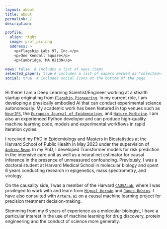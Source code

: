 ```yaml
---
layout: about
title: about
permalink: /
description: 

profile:
  align: right
  image: prof_pic.png
  address: >
    <p>Flagship Labs 97, Inc.</p>
    <p>One Kendall Square</p>
    <p>Cambridge, MA 02139</p>

news: false  # includes a list of news items
selected_papers: true # includes a list of papers marked as "selected={true}"
social: true  # includes social icons at the bottom of the page
---
```


Hi there! I am a Deep Learning Scientist/Engineer working at a stealth startup originating from <a href="https://www.flagshippioneering.com/companies?status=current">`Flagship Pioneering`</a>. In my current role, I am developing a physically embodied AI that can conduct experimental science autonomously. My academic work has been featured in top venues such as <a href="https://arxiv.org/abs/2205.09824">`NeurIPS`</a>, the <a href="https://pubmed.ncbi.nlm.nih.gov/35792990/">`European Journal of Epidemiology`</a>, and <a href="https://pubmed.ncbi.nlm.nih.gov/25894825/">`Nature Medicine`</a>. I am also an experienced Python developer and can produce high-quality machine learning code, models and experimental workflows in rapid iteration cycles. 

I received my PhD in Epidemiology and Masters in Biostatistics at the Harvard School of Public Health in May 2023 under the supervision of <a href="https://twitter.com/AndrewLBeam?ref_src=twsrc%5Egoogle%7Ctwcamp%5Eserp%7Ctwgr%5Eauthor">`Andrew Beam`</a>. In my PhD, I developed Transformer models for risk prediction in the intensive care unit as well as a neural net estimator for causal inference in the presence of unmeasured confounding. Previously, I was a doctoral student at Harvard Medical School in molecular biology and spent 6 years conducting research in epigenetics, mass spectrometry, and virology.

<!-- I am a PhD candidate at Harvard University in the <a href="https://www.hsph.harvard.edu/epidemiology/">`Department of Epidemiology`</a> advised by <a href="http://beamlab.org/">`Andrew Beam`</a>. 
Broadly speaking, I do medical deep learning and causal inference research. For example, I have trained Transformers on electronic health records, which can be later fine-tuned on downstream tasks such as in-hospital mortality prediction in the intensive care unit. I have also developed a novel way to adjust for unmeasured confounding by adapting the <a href="https://arxiv.org/abs/2009.10982">`proximal inference framework`</a> to work with neural networks. -->

On the causality side, I was a member of the Harvard <a href="https://causalab.sph.harvard.edu/">`CAUSALab`</a>, where I was privileged to work with and learn from <a href="https://twitter.com/_miguelhernan">`Miguel Hernán`</a> and <a href="https://scholar.google.com/citations?user=RKGsk9cAAAAJ&hl=en">`James Robins`</a>. I have also consulted with <a href="https://artera.ai/">`Artera.ai`</a> on a causal machine learning project for precision treatment decision-making.

Stemming from my 6 years of experience as a molecular biologist, I have a particular interest in the use of machine learning for drug discovery, protein engineering and the conduct of science more generally.

<!-- interested in, what I may dare to call, the future of Artificial Intelligence. 

What does this have to do with Epidemiology? As many people have said before me, this future necessarily involves causality. And causality is the language of Epidemiology. Similarly, robust AI promises to have far-reaching consequences for our healthcare systems, and thus, for public health.

I do not subscribe to a single discipline, but rather deliberately maintain an eclectic focus, in search of big ideas from all domains. My background training is in biochemistry, molecular biology, and epidemiology, whereas I am mostly self-taught in mathematics, computer science, and statistics.   -->
